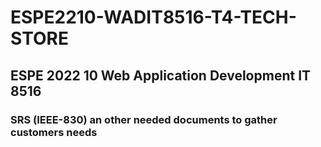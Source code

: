 # ESPE2210-WADIT8516-T4-TECH-STORE
## ESPE 2022 10 Web Application Development IT 8516
### SRS (IEEE-830) an other needed documents to gather customers needs
